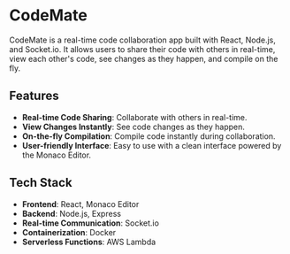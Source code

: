 # CodeMate

CodeMate is a real-time code collaboration app built with React, Node.js, and Socket.io. It allows users to share their code with others in real-time, view each other's code, see changes as they happen, and compile on the fly.

## Features

- **Real-time Code Sharing**: Collaborate with others in real-time.
- **View Changes Instantly**: See code changes as they happen.
- **On-the-fly Compilation**: Compile code instantly during collaboration.
- **User-friendly Interface**: Easy to use with a clean interface powered by the Monaco Editor.

## Tech Stack

- **Frontend**: React, Monaco Editor
- **Backend**: Node.js, Express
- **Real-time Communication**: Socket.io
- **Containerization**: Docker
- **Serverless Functions**: AWS Lambda

